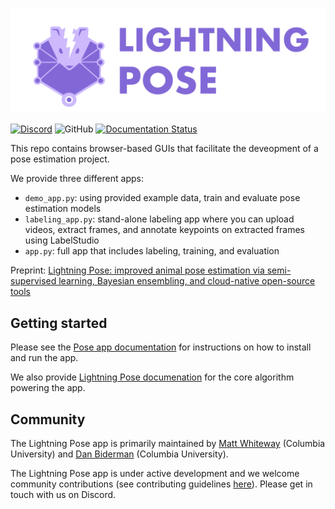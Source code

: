 ![](https://github.com/danbider/lightning-pose/raw/main/docs/images/LightningPose_horizontal_light.png)

[![Discord](https://img.shields.io/discord/1103381776895856720)](https://discord.gg/tDUPdRj4BM)
![GitHub](https://img.shields.io/github/license/Lightning-Universe/Pose-app)
[![Documentation Status](https://readthedocs.org/projects/pose-app/badge/?version=latest)](https://pose-app.readthedocs.io/en/latest/?badge=latest)

This repo contains browser-based GUIs that facilitate the deveopment of a pose estimation project.

We provide three different apps:
* `demo_app.py`: using provided example data, train and evaluate pose estimation models
* `labeling_app.py`: stand-alone labeling app where you can upload videos, extract frames, and annotate keypoints on extracted frames using LabelStudio
* `app.py`: full app that includes labeling, training, and evaluation

Preprint: [Lightning Pose: improved animal pose estimation via semi-supervised learning, Bayesian ensembling, and cloud-native open-source tools](https://www.biorxiv.org/content/10.1101/2023.04.28.538703v1)

## Getting started

Please see the [Pose app documentation](https://pose-app.readthedocs.io/) for instructions on how to install and run the app.

We also provide [Lightning Pose documenation](https://lightning-pose.readthedocs.io/) for the core algorithm powering the app.

## Community
The Lightning Pose app is primarily maintained by 
[Matt Whiteway](https://themattinthehatt.github.io/) (Columbia University)
and 
[Dan Biderman](https://dan-biderman.netlify.app) (Columbia University). 

The Lightning Pose app is under active development and we welcome community contributions 
(see contributing guidelines [here](CONTRIBUTING.md)).
Please get in touch with us on Discord.
